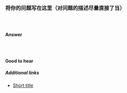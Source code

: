 ### 将你的问题写在这里（对问题的描述尽量直接了当）

<!-- 如果你需要一些示例代码，可以写在这里: -->

```html
```

```css
```

```js
```

#### Answer

<!-- 写下你的答案 -->

<!-- 如果你需要一些示例代码，可以写在这里: -->

```html
```

```css
```

```js
```

#### Good to hear

<!-- 请总结答案的简短要点或你期望在面试中听到的答案 -->

##### Additional links

<!-- 参考资源，用于进一步学习相关问题 -->

* [Short title](https://yourLinkGoes.here/)

<!-- tags: (问题所属类型，例如 javascript、css、html、react、vue) -->

<!-- expertise: (0,1,2) -->
<!-- Expertise levels:
	0: easy
	1: intermediate
	2: hard
-->
